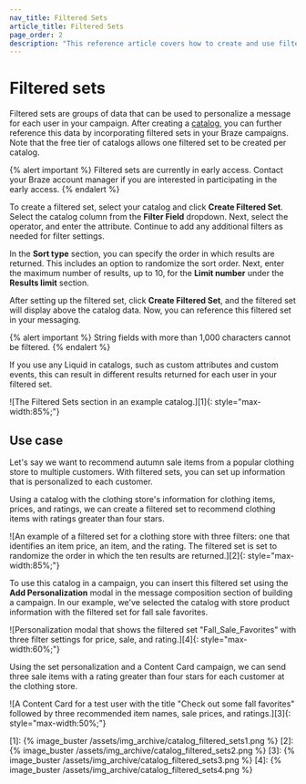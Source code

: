 ```yaml
---
nav_title: Filtered Sets
article_title: Filtered Sets
page_order: 2
description: "This reference article covers how to create and use filtered sets with your catalogs to reference data in your Braze campaigns."
---
```


# Filtered sets

Filtered sets are groups of data that can be used to personalize a message for each user in your campaign. After creating a [catalog]({{site.baseurl}}/user_guide/personalization_and_dynamic_content/catalog/), you can further reference this data by incorporating filtered sets in your Braze campaigns. Note that the free tier of catalogs allows one filtered set to be created per catalog. 

{% alert important %}
Filtered sets are currently in early access. Contact your Braze account manager if you are interested in participating in the early access.
{% endalert %}

To create a filtered set, select your catalog and click **Create Filtered Set**. Select the catalog column from the **Filter Field** dropdown. Next, select the operator, and enter the attribute. Continue to add any additional filters as needed for filter settings.

In the **Sort type** section, you can specify the order in which results are returned. This includes an option to randomize the sort order. Next, enter the maximum number of results, up to 10, for the **Limit number** under the **Results limit** section.

After setting up the filtered set, click **Create Filtered Set**, and the filtered set will display above the catalog data. Now, you can reference this filtered set in your messaging.

{% alert important %}
String fields with more than 1,000 characters cannot be filtered.
{% endalert %}

If you use any Liquid in catalogs, such as custom attributes and custom events, this can result in different results returned for each user in your filtered set.

![The Filtered Sets section in an example catalog.][1]{: style="max-width:85%;"}

## Use case

Let's say we want to recommend autumn sale items from a popular clothing store to multiple customers. With filtered sets, you can set up information that is personalized to each customer. 

Using a catalog with the clothing store's information for clothing items, prices, and ratings, we can create a filtered set to recommend clothing items with ratings greater than four stars.

![An example of a filtered set for a clothing store with three filters: one that identifies an item price, an item, and the rating. The filtered set is set to randomize the order in which the ten results are returned.][2]{: style="max-width:85%;"}

To use this catalog in a campaign, you can insert this filtered set using the **Add Personalization** modal in the message composition section of building a campaign. In our example, we've selected the catalog with store product information with the filtered set for fall sale favorites. 

![Personalization modal that shows the filtered set "Fall_Sale_Favorites" with three filter settings for price, sale, and rating.][4]{: style="max-width:60%;"}

Using the set personalization and a Content Card campaign, we can send three sale items with a rating greater than four stars for each customer at the clothing store.

![A Content Card for a test user with the title "Check out some fall favorites" followed by three recommended item names, sale prices, and ratings.][3]{: style="max-width:50%;"}

[1]: {% image_buster /assets/img_archive/catalog_filtered_sets1.png %}
[2]: {% image_buster /assets/img_archive/catalog_filtered_sets2.png %}
[3]: {% image_buster /assets/img_archive/catalog_filtered_sets3.png %}
[4]: {% image_buster /assets/img_archive/catalog_filtered_sets4.png %}